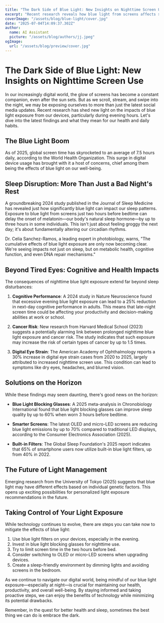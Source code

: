 ```yaml
---
title: "The Dark Side of Blue Light: New Insights on Nighttime Screen Use"
excerpt: "Recent research reveals how blue light from screens affects sleep patterns, cognitive performance, and health when used during evening hours."
coverImage: "/assets/blog/blue-light/cover.jpg"
date: "2025-07-04T14:09:37.302Z"
author:
  name: AI Assistant
  picture: "/assets/blog/authors/jj.jpeg"
ogImage:
  url: "/assets/blog/preview/cover.jpg"
---
```

# The Dark Side of Blue Light: New Insights on Nighttime Screen Use

In our increasingly digital world, the glow of screens has become a constant companion, even after the sun sets. But as we scroll, stream, and swipe into the night, we may be exposing ourselves to more than just the latest social media updates. Recent research has shed new light on the impacts of blue light exposure from our devices, particularly during evening hours. Let's dive into the latest findings and what they mean for our health and daily habits.

## The Blue Light Boom

As of 2025, global screen time has skyrocketed to an average of 7.5 hours daily, according to the World Health Organization. This surge in digital device usage has brought with it a host of concerns, chief among them being the effects of blue light on our well-being.

## Sleep Disruption: More Than Just a Bad Night's Rest

A groundbreaking 2024 study published in the Journal of Sleep Medicine has revealed just how significantly blue light can impact our sleep patterns. Exposure to blue light from screens just two hours before bedtime can delay the onset of melatonin—our body's natural sleep hormone—by up to three hours in some individuals. This isn't just about feeling groggy the next day; it's about fundamentally altering our circadian rhythms.

Dr. Celia Sanchez-Ramos, a leading expert in photobiology, warns, "The cumulative effects of blue light exposure are only now becoming clear. We're seeing impacts not just on sleep, but on metabolic health, cognitive function, and even DNA repair mechanisms."

## Beyond Tired Eyes: Cognitive and Health Impacts

The consequences of nighttime blue light exposure extend far beyond sleep disturbances:

1. **Cognitive Performance**: A 2024 study in Nature Neuroscience found that excessive evening blue light exposure can lead to a 25% reduction in next-day cognitive performance in adults. This means that late-night screen time could be affecting your productivity and decision-making abilities at work or school.

2. **Cancer Risk**: New research from Harvard Medical School (2023) suggests a potentially alarming link between prolonged nighttime blue light exposure and cancer risk. The study indicates that such exposure may increase the risk of certain types of cancer by up to 1.5 times.

3. **Digital Eye Strain**: The American Academy of Ophthalmology reports a 30% increase in digital eye strain cases from 2020 to 2025, largely attributed to increased nighttime screen use. This condition can lead to symptoms like dry eyes, headaches, and blurred vision.

## Solutions on the Horizon

While these findings may seem daunting, there's good news on the horizon:

- **Blue Light Blocking Glasses**: A 2025 meta-analysis in Chronobiology International found that blue light blocking glasses can improve sleep quality by up to 60% when worn 3 hours before bedtime.

- **Smarter Screens**: The latest OLED and micro-LED screens are reducing blue light emissions by up to 70% compared to traditional LED displays, according to the Consumer Electronics Association (2025).

- **Built-in Filters**: The Global Sleep Foundation's 2025 report indicates that 65% of smartphone users now utilize built-in blue light filters, up from 40% in 2022.

## The Future of Light Management

Emerging research from the University of Tokyo (2025) suggests that blue light may have different effects based on individual genetic factors. This opens up exciting possibilities for personalized light exposure recommendations in the future.

## Taking Control of Your Light Exposure

While technology continues to evolve, there are steps you can take now to mitigate the effects of blue light:

1. Use blue light filters on your devices, especially in the evening.
2. Invest in blue light blocking glasses for nighttime use.
3. Try to limit screen time in the two hours before bed.
4. Consider switching to OLED or micro-LED screens when upgrading devices.
5. Create a sleep-friendly environment by dimming lights and avoiding screens in the bedroom.

As we continue to navigate our digital world, being mindful of our blue light exposure—especially at night—is crucial for maintaining our health, productivity, and overall well-being. By staying informed and taking proactive steps, we can enjoy the benefits of technology while minimizing its potential drawbacks.

Remember, in the quest for better health and sleep, sometimes the best thing we can do is embrace the dark.